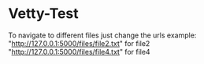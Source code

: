 # Vetty-Test

To navigate to different files just change the urls
example: "http://127.0.0.1:5000/files/file2.txt" for file2
         "http://127.0.0.1:5000/files/file4.txt" for file4
